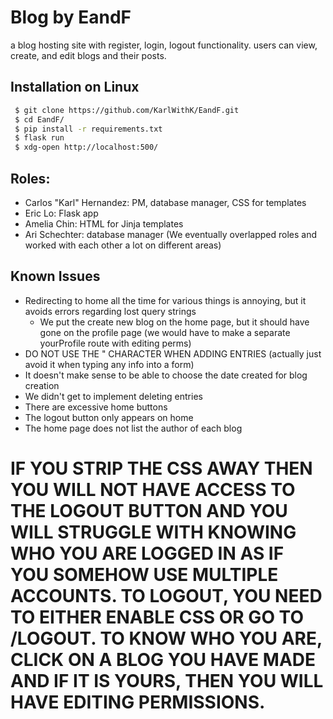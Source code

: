 # Blog by EandF
a blog hosting site with register, login, logout functionality. users can view, create, and edit blogs and their posts. 

## Installation on Linux
```sh
 $ git clone https://github.com/KarlWithK/EandF.git
 $ cd EandF/
 $ pip install -r requirements.txt
 $ flask run
 $ xdg-open http://localhost:500/
```

## Roles:
- Carlos "Karl" Hernandez: PM, database manager, CSS for templates
- Eric Lo: Flask app
- Amelia Chin: HTML for Jinja templates
- Ari Schechter: database manager
(We eventually overlapped roles and worked with each other a lot on different areas)

## Known Issues
- Redirecting to home all the time for various things is annoying, but it avoids errors regarding lost query strings
  - We put the create new blog on the home page, but it should have gone on the profile page (we would have to make a separate yourProfile route with editing perms)
- DO NOT USE THE " CHARACTER WHEN ADDING ENTRIES (actually just avoid it when typing any info into a form)
- It doesn't make sense to be able to choose the date created for blog creation
- We didn't get to implement deleting entries
- There are excessive home buttons
- The logout button only appears on home
- The home page does not list the author of each blog
# IF YOU STRIP THE CSS AWAY THEN YOU WILL NOT HAVE ACCESS TO THE LOGOUT BUTTON AND YOU WILL STRUGGLE WITH KNOWING WHO YOU ARE LOGGED IN AS IF YOU SOMEHOW USE MULTIPLE ACCOUNTS. TO LOGOUT, YOU NEED TO EITHER ENABLE CSS OR GO TO /LOGOUT. TO KNOW WHO YOU ARE, CLICK ON A BLOG YOU HAVE MADE AND IF IT IS YOURS, THEN YOU WILL HAVE EDITING PERMISSIONS.
